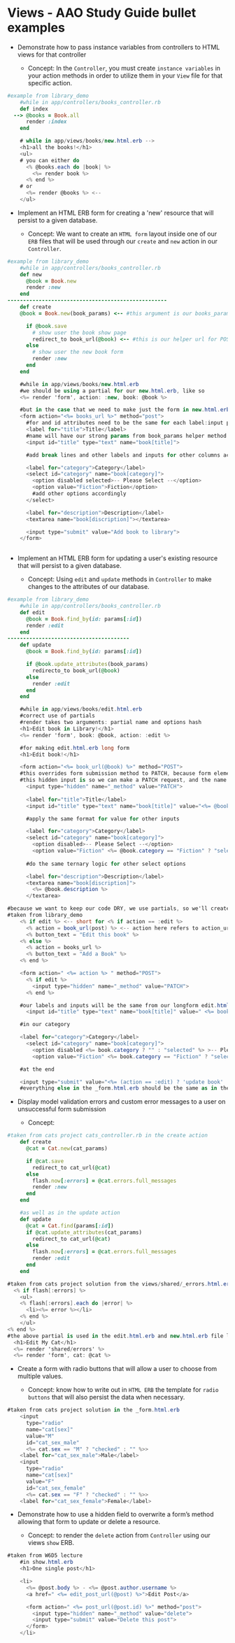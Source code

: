 # Views - AAO Study Guide bullet examples
+ Demonstrate how to pass instance variables from controllers to HTML views for that controller

    - Concept: In the `Controller`, you must create `instance variables` in your action methods in order to utilize them in your `View` file for that specific action.

``` Ruby
#example from library_demo
    #while in app/controllers/books_controller.rb
    def index
  --> @books = Book.all
      render :index
    end
```
``` C#
    # while in app/views/books/new.html.erb -->
    <h1>all the books!</h1>
    <ul>
    # you can either do 
      <% @books.each do |book| %> 
        <%= render book %> 
      <% end %> 
    # or
      <%= render @books %> <--
    </ul>
```

+ Implement an HTML ERB form for creating a 'new' resource that will persist to a given database.

    - Concept: We want to create an `HTML form` layout inside one of our `ERB` files that will be used through our `create` and `new` action in our `Controller`.

``` Ruby
#example from library_demo
    #while in app/controllers/books_controller.rb
    def new
      @book = Book.new
      render :new
    end
---------------------------------------------------
    def create
    @book = Book.new(book_params) <-- #this argument is our books_params private helper method

      if @book.save
        # show user the book show page
        redirect_to book_url(@book) <-- #this is our helper url for POST #show
      else
        # show user the new book form
        render :new
      end
    end
```
```C#
    #while in app/views/books/new.html.erb
    #we should be using a partial for our new.html.erb, like so
    <%= render 'form', action: :new, book: @book %>
```
```C#
    #but in the case that we need to make just the form in new.html.erb
    <form action="<%= books_url %>" method="post">
      #for and id attributes need to be the same for each label:input pair
      <label for="title">Title</label>
      #name will have our strong params from book_params helper method
      <input id="title" type="text" name="book[title]">

      #add break lines and other labels and inputs for other columns accordingly

      <label for="category">Category</label>
      <select id="category" name="book[category]">
        <option disabled selected>-- Please Select --</option>
        <option value="Fiction">Fiction</option>
        #add other options accordingly
      </select>

      <label for="description">Description</label>
      <textarea name="book[discription]"></textarea>

      <input type="submit" value="Add book to library">
    </form>
        


```

+ Implement an HTML ERB form for updating a user's existing resource that will persist to a given database.

  - Concept: Using `edit` and `update` methods in `Controller` to make changes to the attributes of our database.

```Ruby
#example from library_demo
    #while in app/controllers/books_controller.rb
    def edit
      @book = Book.find_by(id: params[:id])
      render :edit
    end
---------------------------------------
    def update
      @book = Book.find_by(id: params[:id])

      if @book.update_attributes(book_params)
        redirecto_to book_url(@book)
      else
        render :edit
      end
    end
```
```C#
    #while in app/views/books/edit.html.erb
    #correct use of partials
    #render takes two arguments: partial name and options hash
    <h1>Edit book in Library!</h1>
    <%= render 'form', book: @book, action: :edit %>
```
```C#
    #for making edit.html.erb long form
    <h1>Edit book!</h1>

    <form action="<%= book_url(@book) %>" method="POST">
    #this overrides form submission method to PATCH, because form element element itself only accepts GET and POST verbs
    #this hidden input is so we can make a PATCH request, and the name is _method because it tells Rails that THIS is the actual method we want to use
      <input type="hidden" name="_method" value="PATCH">
    
      <label for="title">Title</label>
      <input id="title" type="text" name="book[title]" value="<%= @book.title %>">

      #apply the same format for value for other inputs

      <label for="category">Category</label>
      <select id="category" name="book[category]">
        <option disabled>-- Please Select --</option>
        <option value="Fiction" <%= @book.category == "Fiction" ? "selected" : "" %> >Fiction</option>
      
      #do the same ternary logic for other select options

      <label for="description">Description</label>
      <textarea name="book[discription]">
        <%= @book.description %>
      </textarea>
```
```C#
#because we want to keep our code DRY, we use partials, so we'll create a new file called _form.html.erb, this will be called in the real edit.html.erb above^^
#taken from library_demo
    <% if edit %> <-- short for <% if action == :edit %>
      <% action = book_url(post) %> <-- action here refers to action_url
      <% button_text = "Edit this book" %>
    <% else %>
      <% action = books_url %>
      <% button_text = "Add a Book" %>
    <% end %>

    <form action=" <%= action %> " method="POST">
      <% if edit %>
        <input type="hidden" name="_method" value="PATCH">
      <% end %>

    #our labels and inputs will be the same from our longform edit.html.erb, except we replace the 'values' in our inputs with:
      <input id="title" type="text" name="book[title]" value=" <%= book.title %> ">

    #in our category

    <label for="category">Category</label>
      <select id="category" name="book[category]">
        <option disabled <%= book.category ? "" : "selected" %> >-- Please Select --</option>
        <option value="Fiction" <%= book.category == "Fiction" ? "selected" : "" %> >Fiction</option>

    #at the end

    <input type="submit" value="<%= (action == :edit) ? 'update book' : 'add book' %>">
    #everything else in the _form.html.erb should be the same as in the longform above^
```

+ Display model validation errors and custom error messages to a user on unsuccessful form submission

  - Concept: 
  
```Ruby
#taken from cats project cats_controller.rb in the create action
    def create
      @cat = Cat.new(cat_params)

      if @cat.save
        redirect_to cat_url(@cat)
      else
        flash.now[:errors] = @cat.errors.full_messages
        render :new
      end
    end

    #as well as in the update action
    def update
      @cat = Cat.find(params[:id])
      if @cat.update_attributes(cat_params)
        redirect_to cat_url(@cat)
      else
        flash.now[:errors] = @cat.errors.full_messages
        render :edit
      end
    end
```
```C#
#taken from cats project solution from the views/shared/_errors.html.erb file
  <% if flash[:errors] %>
    <ul>
    <% flash[:errors].each do |error| %>
      <li><%= error %></li>
    <% end %>
    </ul>
<% end %>
#the above partial is used in the edit.html.erb and new.html.erb file like so:
  <h1>Edit My Cat</h1>
  <%= render 'shared/errors' %>
  <%= render 'form', cat: @cat %>
```

+ Create a form with radio buttons that will allow a user to choose from multiple values.

    - Concept: know how to write out in `HTML ERB` the template for `radio buttons` that will also persist the data when necessary.
  
```C#
#taken from cats project solution in the _form.html.erb
    <input
      type="radio"
      name="cat[sex]"
      value="M"
      id="cat_sex_male"
      <%= cat.sex == "M" ? "checked" : "" %>>
    <label for="cat_sex_male">Male</label>
    <input
      type="radio"
      name="cat[sex]"
      value="F"
      id="cat_sex_female"
      <%= cat.sex == "F" ? "checked" : "" %>>
    <label for="cat_sex_female">Female</label>
```

+ Demonstrate how to use a hidden field to overwrite a form’s method allowing that form to update or delete a resource.

    - Concept: to render the `delete` action from `Controller` using our views `show` ERB. 

```C#
#taken from W6D5 lecture
    #in show.html.erb
    <h1>One single post</h1>

    <li>
      <%= @post.body %> - <%= @post.author.username %>
      <a href=" <%= edit_post_url(@post) %>">Edit Post</a>

      <form action=" <%= post_url(@post.id) %>" method="post">
        <input type="hidden" name="_method" value="delete">
        <input type="submit" value="Delete this post">
      </form>
    </li>

```